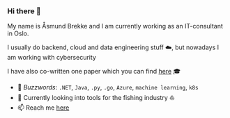 ### Hi there 👋
My name is Åsmund Brekke and I am currently working as an IT-consultant in Oslo. 

I usually do backend, cloud and data engineering stuff :cloud:, but nowadays I am working with cybersecurity 

I have also co-written one paper which you can find [here](https://scholar.google.com/citations?hl=en&user=NmTr1BcAAAAJ) :mortar_board: 

- 💬 *Buzzwords*: `.NET`, `Java`, `.py`, `.go`, `Azure`, `machine learning`, `k8s`
- 🌱 Currently looking into tools for the fishing industry ⛵
- :mailbox: Reach me [here](https://www.linkedin.com/in/aasmundbrekke/)
